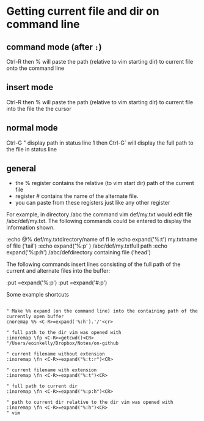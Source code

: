 # Getting current file and dir on command line

## command mode (after `:`)

Ctrl-R then % will paste the path (relative to vim starting dir) to current file onto the command line


## insert mode

Ctrl-R then % will paste the path (relative to vim starting dir) to current file into the file the the cursor

## normal mode

Ctrl-G " display path in status line
1 then Ctrl-G` will display the full path to the file in status line

## general

* the % register contains the relative (to vim start dir) path of the current file
* register # contains the name of the alternate file.
* you can paste from these registers just like any other register

For example, in directory /abc the command vim def/my.txt would edit file
/abc/def/my.txt. The following commands could be entered to display the
information shown.

:echo @%                def/my.txtdirectory/name of fi  le
:echo expand('%:t')     my.txtname of file ('tail')
:echo expand('%:p'  )   /abc/def/my.txtfull path
:echo expand('%:p:h')   /abc/defdirectory containing file ('head')

The following commands insert lines consisting of the full path of the current
and alternate files into the buffer:

:put =expand('%:p')
:put =expand('#:p')


Some example shortcuts

```vim

" Make %% expand (on the command line) into the containing path of the currently open buffer
cnoremap %% <C-R>=expand('%:h').'/'<cr>

" full path to the dir vim was opened with
:inoremap \fp <C-R>=getcwd()<CR>
"/Users/eoinkelly/Dropbox/Notes/on-github

" current filename without extension
:inoremap \fn <C-R>=expand("%:t:r")<CR>

" current filename with extension
:inoremap \fn <C-R>=expand("%:t")<CR>

" full path to current dir
:inoremap \fn <C-R>=expand("%:p:h")<CR>

" path to current dir relative to the dir vim was opened with
:inoremap \fn <C-R>=expand("%:h")<CR>
" vim
```
